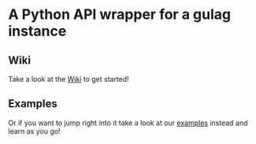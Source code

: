 # A Python API wrapper for a gulag instance

## Wiki
Take a look at the [Wiki](https://github.com/Yo-ru/gulag-api-py/wiki) to get started!

## Examples
Or if you want to jump right into it take a look at our [examples](https://github.com/Yo-ru/gulag-api-py/blob/main/examples.py) instead and learn as you go!
